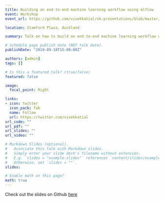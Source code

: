 ```yaml
---
title: Building an end-to-end machine learning workflow using mlflow
event: Workshop
event_url: https://github.com/vivekkatial/vk-presentations/blob/master/2019/auckland-ml-summit/presentation/akl-ml-conf.pptx

location: Stamford Plaza, Auckland

summary: Talk on how to build an end-to-end machine learning workflow using mlflow ! I attempt to take everyone through from model inception to model deployment. 

# Schedule page publish date (NOT talk date).
publishDate: "2019-09-18T15:00:00Z"

authors: [admin]
tags: []

# Is this a featured talk? (true/false)
featured: false

image:
  focal_point: Right

links:
- icon: twitter
  icon_pack: fab
  name: Follow
  url: https://twitter.com/vivekkatial
url_code: ""
url_pdf: ""
url_slides: ""
url_video: ""

# Markdown Slides (optional).
#   Associate this talk with Markdown slides.
#   Simply enter your slide deck's filename without extension.
#   E.g. `slides = "example-slides"` references `content/slides/example-slides.md`.
#   Otherwise, set `slides = ""`.
slides: 

# Enable math on this page?
math: true
---
```


Check out the slides on Github [here](https://github.com/vivekkatial/vk-presentations/blob/master/2019/auckland-ml-summit/presentation/akl-ml-conf.pptx)